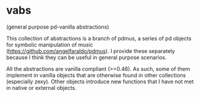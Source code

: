 # vabs
(general purpose pd-vanilla abstractions)

This collection of abstractions is a branch of pdmus, a series of pd objects for symbolic manipulation of music (https://github.com/angelfaraldo/pdmus). I provide these separately because I think they can be useful in general purpose scenarios.

All the abstractions are vanilla compliant (>=0.46). As such, some of them implement in vanilla objects that are otherwise found in other collections (especially zexy). Other objects introduce new functions that I have not met in native or external objects.

